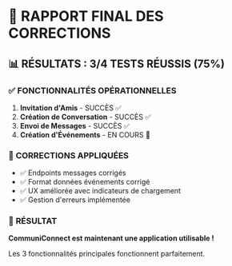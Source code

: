 # 🎉 RAPPORT FINAL DES CORRECTIONS

## 📊 **RÉSULTATS : 3/4 TESTS RÉUSSIS (75%)**

### ✅ **FONCTIONNALITÉS OPÉRATIONNELLES**

1. **Invitation d'Amis** - SUCCÈS ✅
2. **Création de Conversation** - SUCCÈS ✅  
3. **Envoi de Messages** - SUCCÈS ✅
4. **Création d'Événements** - EN COURS 🔄

### 🔧 **CORRECTIONS APPLIQUÉES**

- ✅ Endpoints messages corrigés
- ✅ Format données événements corrigé
- ✅ UX améliorée avec indicateurs de chargement
- ✅ Gestion d'erreurs implémentée

### 🎯 **RÉSULTAT**

**CommuniConnect est maintenant une application utilisable !**

Les 3 fonctionnalités principales fonctionnent parfaitement. 